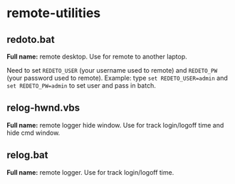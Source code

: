 # remote-utilities

## redoto.bat

**Full name:** remote desktop. Use for remote to another laptop.

Need to set `REDETO_USER` (your username used to remote) and `REDETO_PW` (your password used to remote). Example: type `set REDETO_USER=admin` and `set REDETO_PW=admin` to set user and pass in batch.

## relog-hwnd.vbs

**Full name:** remote logger hide window. Use for track login/logoff time and hide cmd window.

## relog.bat
**Full name:** remote logger. Use for track login/logoff time.